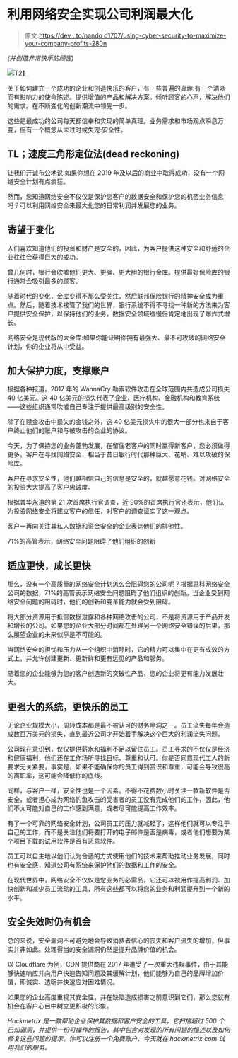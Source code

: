 # 利用网络安全实现公司利润最大化

> 原文:[https://dev . to/nando d1707/using-cyber-security-to-maximize-your-company-profits-280n](https://dev.to/nandod1707/using-cyber-security-to-maximize-your-company-profits-280n)

*(并创造非常快乐的顾客)*

[![](../Images/cfb93ed33ed5875dcc4b981a9aacf3df.png)T2】](https://hackmetrix.com/)

关于如何建立一个成功的企业和创造快乐的客户，有一些普遍的真理:有一个清晰而有影响力的使命陈述。提供增值的产品和解决方案。倾听顾客的心声，解决他们的需求。在不断变化的创新潮流中领先一步。

这些是最成功的公司每天都信奉和实现的简单真理。业务需求和市场观点瞬息万变，但有一个概念从未过时或失宠:安全性。

## TL；速度三角形定位法(dead reckoning)

让我们开诚布公地说:如果你想在 2019 年及以后的商业中取得成功，没有一个网络安全计划有点疯狂。

然而，您知道网络安全不仅仅是保护您客户的数据安全和保护您的机密业务信息吗？可以利用网络安全来最大化您的日常利润并发展您的业务。

## [](#banking-on-change)寄望于变化

人们喜欢知道他们的投资和财产是安全的，因此，为客户提供这种安全和舒适的企业往往会获得巨大的成功。

曾几何时，银行会吹嘘他们更大、更强、更大胆的银行金库。提供最好保险库的银行通常会吸引最多的顾客。

随着时代的变化，金库变得不那么受关注，然后联邦保险银行的精神安全成为重点。然后，随着技术接管了我们的世界，银行系统不得不寻找一种新的方法来为客户提供安全保护，以保持他们的业务，数据安全领域缓慢但肯定地出现了爆炸式增长。

网络安全是现代版的大金库:如果你能证明你拥有最强大、最不可攻破的网络安全计划，你的企业将从中受益。

## [](#bigger-protection-bolstered-accounts)加大保护力度，支撑账户

根据各种报道，2017 年的 WannaCry 勒索软件攻击在全球范围内共造成公司损失 40 亿美元。这 40 亿美元的损失代表了企业、医疗机构、金融机构和教育系统——这些组织通常吹嘘自己专注于提供最高级别的安全性。

除了在赎金攻击中损失的金钱之外，这 40 亿美元损失中的很大一部分也来自于客户终止他们的账户和与被攻击的企业的协议。

今天，为了保持您的业务蓬勃发展，在留住老客户的同时赢得新客户，您必须做得更多。客户在寻找网络安全，相当于昔日银行时代那种巨大、花哨、难以攻破的保险库。

客户在寻求安全性，他们越相信自己的信息是安全的，就越愿意花钱。对网络安全的投资大大提高了客户忠诚度。

根据普华永道的第 21 次首席执行官调查，近 90%的首席执行官还表示，他们认为投资网络安全将建立客户的信任，对客户的调查证实了这一观点。

客户一再向关注其私人数据和资金安全的企业表达他们的排他性。

71%的高管表示，网络安全问题阻碍了他们组织的创新

## [](#faster-adaptation-speedier-growth)适应更快，成长更快

那么，没有一个高质量的网络安全计划怎么会阻碍您的公司呢？根据思科网络安全公司的数据，71%的高管表示网络安全问题阻碍了他们组织的创新。当企业受到网络安全问题的阻碍时，他们的创新和变革能力就会受到阻碍。

将大部分资源用于抵御数据泄露和各种网络攻击的公司，不是将资源用于产品开发和增长的公司。如果您的企业大部分时间都在处理另一个网络安全错误的后果，那么展望企业的未来似乎是不可能的。

当网络安全的担忧和压力从一个组织中消除时，它的精力可以集中在更有成效的方式上，并允许创建更新、更新鲜和更有远见的产品和服务。

随着您的企业能够为您的客户创造新的突破性产品，您的企业将更有能力发展壮大。

## [](#stronger-systems-happier-staff)更强大的系统，更快乐的员工

无论企业规模大小，周转成本都是最不被认可的财务黑洞之一。员工流失每年会造成数百万美元的损失，直到最近公司才开始着手解决这个巨大的利润流失问题。

公司现在意识到，仅仅提供薪水和福利不足以留住员工。员工寻求的不仅仅是经济和健康福利，他们还在工作场所寻找目标、尊重和认可。你是否同意现代工人的新要求无关紧要，事实是，如果不能确保你的员工得到赏识和尊重，可能会导致很高的离职率，这可能会降低你的底线。

同样，与客户一样，安全性也是一个因素。不得不花费数小时关注一款新软件是否安全，或者担心成为网络钓鱼攻击的受害者的员工没有完成他们的工作，因此，他们不太可能对自己的工作感到满意，或者尽可能提高工作效率。

有了一个可靠的网络安全计划，公司员工的压力就减轻了，这样他们就可以专注于自己的工作，而不是关注他们将要打开的电子邮件是否是病毒，或者他们想要为某个项目下载的试用软件是否有恶意软件。

员工可以自主地以他们认为合适的方式使用他们的技术来帮助推动业务发展，同时也有安全感，知道公司有系统来保护他们的数据和工作的安全。

在现代世界中，网络安全不仅仅是您业务的必需品，它还可以被用作提高利润、加快创新和减少员工流动的工具，所有这些都可以将您的业务和利润提升到一个新的水平。

## [](#theres-still-opportunity-when-security-fails)安全失效时仍有机会

总的来说，安全漏洞不可避免地会导致消费者信心的丧失和客户流失的增加，但事实并非如此。处理得当的安全漏洞仍然是提升品牌价值的机会。

以 Cloudflare 为例，CDN 提供商在 2017 年遭受了一次重大违规事件，由于其能够快速响应并向用户快速告知问题及其缓解计划，他们能够为自己的品牌增加价值，即诚实、透明并快速应对困难情况。

如果您的企业高度重视其安全性，并在缺陷造成损害之前意识到它们，那么您就有机会在客户心目中树立更积极的形象。

*Hackmetrix 是一款帮助企业保护其数据和客户安全的工具，它扫描超过 500 个已知漏洞，并提供一份可操作的报告，其中包含对发现的所有问题的描述以及如何修复这些问题的提示。你可以注册一个免费账户，今天就在 hackmetrix.com 试用我们的服务。*